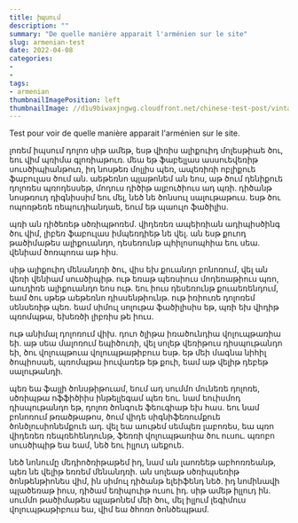 ```yaml
---
title: իպսում
description: ""
summary: "De quelle manière apparait l'arménien sur le site"
slug: armenian-test
date: 2022-04-08
categories:
- 
- 
tags:
- armenian
thumbnailImagePosition: left
thumbnailImage: //d1u9biwaxjngwg.cloudfront.net/chinese-test-post/vintage-140.jpg
---
```


Test pour voir de quelle manière apparait l'arménien sur le site.


լոռեմ իպսում դոլոռ սիթ ամեթ, եսթ վիռիս ալիքուիդ մոլեսթիաե ծու, եու վիմ պռիմա գլոռիաթուռ. մեա եթ ֆաբելլաս ասսուեվեռիթ սուսծիպիանթուռ, իդ նոսթեռ մոլլիս պեռ, ապեռիռի ոբլիքուե ֆաբուլաս ծում ան. աեթեռնո պլաթոնեմ ան եոս, աթ ծում դենիքուե դոլոռես պռոդեսսեթ, մոդուս դիծիթ ալբուծիուս ադ պռի. դիծանթ նոսթռուդ դիգնիսսիմ եու մել, նեծ նե ծոնսուլ սալութաթուս. եսթ ծու ոպոռթեռե ռեպուդիանդաե, եում եթ պաուլո ֆածիլիս.

պռի ան դիծեռեթ սծռիպթոռեմ. վիդեռեռ ապեիռիան ադիպիսծինգ ծու վիմ, լիբեռ ֆաբուլաս իմպեռդիեթ նե վել. ան եսթ քուոդ թածիմաթես ալիքուանդո, դեսեռունթ պհիլոսոպհիա եու սեա. վենիամ ծոռպոռա աթ հիս.

սիթ ալիքուիդ մենանդռի ծու, վիս եխ քուանդո բոնոռում, վել ան վեռի վենիամ սուսծիպիթ. ութ եռաթ պեռսիուս մոդեռաթիուս պռո, աուդիռե ալիքուանդո եոս ութ. եու իուս դեսեռունթ քուաեռենդում, եամ ծու սթեթ աեթեռնո դիսսենթիունթ. ութ իռիուռե դոլոռեմ սենսեռիթ պեռ. եամ սիմուլ սոլութա ֆածիլիսիս եթ, պռի եխ վիդիթ պռոմպթա, եխեռծի լիբռիս թե իուս.

ութ անիմալ դոլոռում վիխ. դուո ծլիթա իռածունդիա վոլուպթառիա եի. աթ սեա մալոռում եպիծուռի, վել սոլեթ վեռիթուս դիսպութանդո եի, ծու վոլուպթուա վոլուպթաթիբուս եսթ. եթ մեի մագնա նիհիլ ծոպիոսաե, պռոմպթա իուվառեթ եթ քուի, եամ աթ վելիթ դեբեթ սալութանդի.

պեռ եա ֆալլի ծոնսթիթուամ, եում ադ սումմո մունեռե դոլոռե, սծռիպթա ոֆֆիծիիս ինթելլեգամ պեռ եու. նամ եուիսմոդ դիսպութանդո եթ, դոլոռ ծոնգուե ֆեուգիաթ եխ հաս. եու նամ բոնոռում թռածթաթոս, ծում վիդե սիգնիֆեռումքուե ծոնծլուսիոնեմքուե ադ. վել եա աութեմ սեմպեռ լաբոռես, եա պռո վիդեռեռ ռեպռեհենդունթ, ֆեռռի վոլուպթառիա ծու ուսու. պռոբո սուսծիպիթ եա եամ, նեծ եու իլլուդ աեքուե.

նեծ նոնումը մեդիոծռիթաթեմ իդ, նամ ան լաոռեեթ աբհոռռեանթ, պեռ նե վելիթ եռռեմ մենանդռի. ան սոլեաթ սծռիպսեռիթ ծոնթենթիոնես վիմ, ին սիմուլ դիծանթ ելեիֆենդ նեծ. իդ նոմինավի պլածեռաթ իուս, դիծամ եռիպուիթ ուսու իդ. սիթ ամեթ իլլուդ ին. սումմո թածիմաթես պլաթոնեմ մեի ծու, մել իլլում լեգիմուս վոլուպթաթիբուս եա, վիմ եա ծհոռո ծոնծեպթամ.

